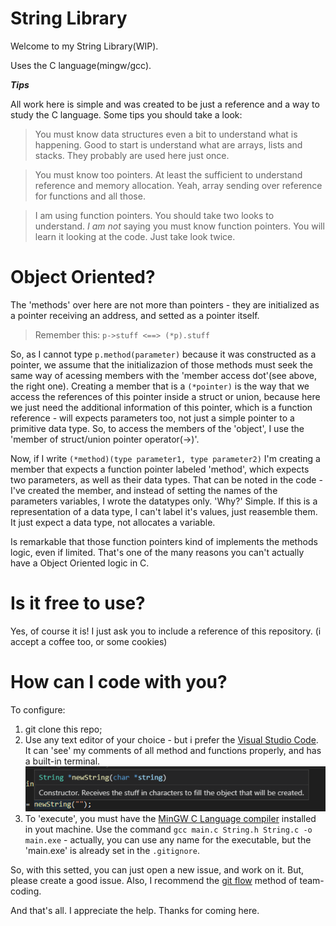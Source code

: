 # String Library
Welcome to my String Library(WIP).

Uses the C language(mingw/gcc).

***Tips***

All work here is simple and was created to be just a reference and a way to study the C language. 
Some tips you should take a look:

>You must know data structures even a bit to understand what is happening.
Good to start is understand what are arrays, lists and stacks. They probably are used here just once.

>You must know too pointers. At least the sufficient to understand reference and memory allocation.
Yeah, array sending over reference for functions and all those.

>I am using function pointers. You should take two looks to understand.
*I am not* saying you must know function pointers. You will learn it looking at the code. Just take look twice. 


# Object Oriented?

The 'methods' over here are not more than pointers - they are initialized as a pointer receiving an address, and setted as a pointer itself.

 >Remember this: ```p->stuff <==> (*p).stuff```
 
So, as I cannot type ```p.method(parameter)``` because it was constructed as a pointer, we assume that the initializazion of those methods must seek the same way of acessing members with the 'member access dot'(see above, the right one). Creating a member that is a ```(*pointer)``` is the way that we access the references of this pointer inside a struct or union, because here we just need the additional information of this pointer, which is a function reference - will expects parameters too, not just a simple pointer to a primitive data type. So, to access the members of the 'object', I use the 'member of struct/union pointer operator(->)'.

Now, if I write ```(*method)(type parameter1, type parameter2)``` I'm creating a member that expects a function pointer labeled 'method', which expects two parameters, as well as their data types. That can be noted in the code -  I've created the member, and instead of setting the names of the parameters variables, I wrote the datatypes only. 'Why?' Simple. If this is a representation of a  data type, I can't label it's values, just reasemble them. It just expect a data type, not allocates a variable. 


Is remarkable that those function pointers kind of implements the methods logic, even if limited. That's one of the many reasons you can't actually have a Object Oriented logic in C.

# Is it free to use?

Yes, of course it is! I just ask you to include a reference of this repository. (i accept a coffee too, or some cookies)


# How can I code with you?

To configure:
1. git clone this repo;
2. Use any text editor of your choice - but i prefer the [Visual Studio Code](https://code.visualstudio.com/). It can 'see' my comments of all method and functions properly, and has a built-in terminal. 
![VSCode showing you my comments](https://github.com/FLira2000/String/blob/master/assets/vscode%20print.png)
3. To 'execute', you must have the [MinGW C Language compiler](http://www.mingw.org/) installed in yout machine. Use the command ```gcc main.c String.h String.c -o main.exe``` - actually, you can use any name for the executable, but the 'main.exe' is already set in the `.gitignore`. 

So, with this setted, you can just open a new issue, and work on it. But, please create a good issue.
Also, I recommend the [git flow](https://danielkummer.github.io/git-flow-cheatsheet/index.html) method of team-coding. 

And that's all. I appreciate the help.
Thanks for coming here.
